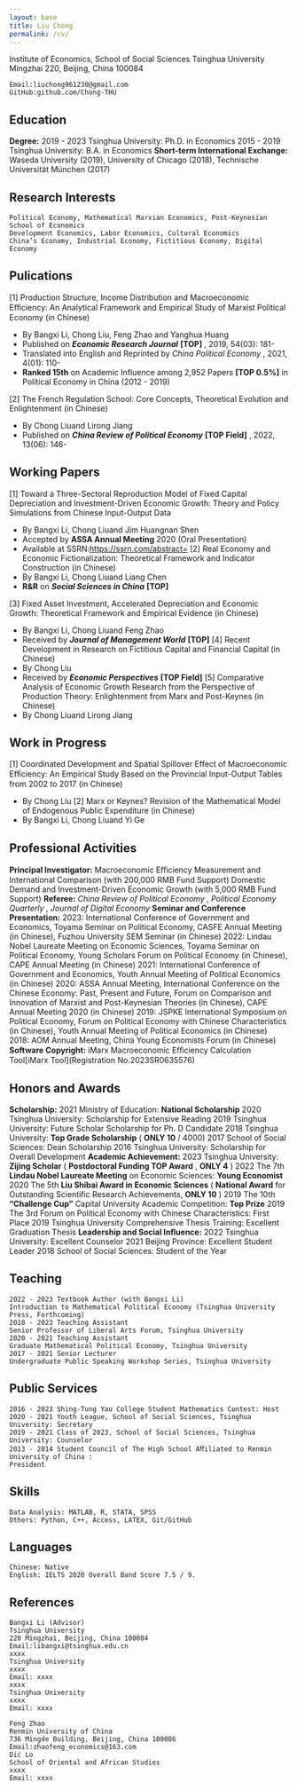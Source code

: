 ```yaml
---
layout: base
title: Liu Chong
permalink: /cv/
---
```


Institute of Economics, School of Social Sciences
Tsinghua University
Mingzhai 220, Beijing, China 100084

```
Email:liuchong961230@gmail.com
GitHub:github.com/Chong-THU
```
## Education

**Degree:**
2019 - 2023 Tsinghua University: Ph.D. in Economics
2015 - 2019 Tsinghua University: B.A. in Economics
**Short-term International Exchange:**
Waseda University (2019), University of Chicago (2018), Technische Universität München (2017)

## Research Interests

```
Political Economy, Mathematical Marxian Economics, Post-Keynesian School of Economics
Development Economics, Labor Economics, Cultural Economics
China’s Economy, Industrial Economy, Fictitious Economy, Digital Economy
```
## Pulications

[1] Production Structure, Income Distribution and Macroeconomic Eﬀiciency: An Analytical Framework and
Empirical Study of Marxist Political Economy (in Chinese)

- By Bangxi Li, Chong Liu, Feng Zhao and Yanghua Huang
- Published on **_Economic Research Journal_** **[TOP]** , 2019, 54(03): 181-
- Translated into English and Reprinted by _China Political Economy_ , 2021, 4(01): 110-
- **Ranked 15th** on Academic Influence among 2,952 Papers **[TOP 0.5%]** in Political Economy in
    China (2012 - 2019)

[2] The French Regulation School: Core Concepts, Theoretical Evolution and Enlightenment (in Chinese)

- By Chong Liuand Lirong Jiang
- Published on **_China Review of Political Economy_** **[TOP Field]** , 2022, 13(06): 146-

## Working Papers

[1] Toward a Three-Sectoral Reproduction Model of Fixed Capital Depreciation and Investment-Driven
Economic Growth: Theory and Policy Simulations from Chinese Input-Output Data

- By Bangxi Li, Chong Liuand Jim Huangnan Shen
- Accepted by **ASSA Annual Meeting** 2020 (Oral Presentation)
- Available at SSRN:https://ssrn.com/abstract=
[2] Real Economy and Economic Fictionalization: Theoretical Framework and Indicator Construction (in
Chinese)
- By Bangxi Li, Chong Liuand Liang Chen
- **R&R** on **_Social Sciences in China_** **[TOP]**


[3] Fixed Asset Investment, Accelerated Depreciation and Economic Growth: Theoretical Framework and
Empirical Evidence (in Chinese)

- By Bangxi Li, Chong Liuand Feng Zhao
- Received by **_Journal of Management World_** **[TOP]**
[4] Recent Development in Research on Fictitious Capital and Financial Capital (in Chinese)
- By Chong Liu
- Received by **_Economic Perspectives_** **[TOP Field]**
[5] Comparative Analysis of Economic Growth Research from the Perspective of Production Theory:
Enlightenment from Marx and Post-Keynes (in Chinese)
- By Chong Liuand Lirong Jiang

## Work in Progress

[1] Coordinated Development and Spatial Spillover Effect of Macroeconomic Eﬀiciency: An Empirical Study
Based on the Provincial Input-Output Tables from 2002 to 2017 (in Chinese)

- By Chong Liu
[2] Marx or Keynes? Revision of the Mathematical Model of Endogenous Public Expenditure (in Chinese)
- By Bangxi Li, Chong Liuand Yi Ge

## Professional Activities

**Principal Investigator:**
Macroeconomic Eﬀiciency Measurement and International Comparison (with 200,000 RMB Fund Support)
Domestic Demand and Investment-Driven Economic Growth (with 5,000 RMB Fund Support)
**Referee:**
_China Review of Political Economy_ , _Political Economy Quarterly_ , _Journal of Digital Economy_
**Seminar and Conference Presentation:**
2023: International Conference of Government and Economics, Toyama Seminar on Political Economy,
CASFE Annual Meeting (in Chinese), Fuzhou University SEM Seminar (in Chinese)
2022: Lindau Nobel Laureate Meeting on Economic Sciences, Toyama Seminar on Political Economy, Young
Scholars Forum on Political Economy (in Chinese), CAPE Annual Meeting (in Chinese)
2021: International Conference of Government and Economics, Youth Annual Meeting of Political
Economics (in Chinese)
2020: ASSA Annual Meeting, International Conference on the Chinese Economy: Past, Present and Future,
Forum on Comparison and Innovation of Marxist and Post-Keynesian Theories (in Chinese), CAPE Annual
Meeting 2020 (in Chinese)
2019: JSPKE International Symposium on Political Economy, Forum on Political Economy with Chinese
Characteristics (in Chinese), Youth Annual Meeting of Political Economics (in Chinese)
2018: AOM Annual Meeting, China Young Economists Forum (in Chinese)
**Software Copyright:**
iMarx Macroeconomic Eﬀiciency Calculation Tool[iMarx Tool](Registration No.2023SR0635576)


## Honors and Awards

**Scholarship:**
2021 Ministry of Education: **National Scholarship**
2020 Tsinghua University: Scholarship for Extensive Reading
2019 Tsinghua University: Future Scholar Scholarship for Ph. D Candidate
2018 Tsinghua University: **Top Grade Scholarship** ( **ONLY 10** / 4000)
2017 School of Social Sciences: Dean Scholarship
2016 Tsinghua University: Scholarship for Overall Development
**Academic Achievement:**
2023 Tsinghua University: **Zijing Scholar** ( **Postdoctoral Funding TOP Award** , **ONLY 4** )
2022 The 7th **Lindau Nobel Laureate Meeting** on Economic Sciences: **Young Economist**
2020 The 5th **Liu Shibai Award in Economic Sciences** ( **National Award** for Outstanding
Scientific Research Achievements, **ONLY 10** )
2019 The 10th **“Challenge Cup”** Capital University Academic Competition: **Top Prize**
2019 The 3rd Forum on Political Economy with Chinese Characteristics: First Place
2019 Tsinghua University Comprehensive Thesis Training: Excellent Graduation Thesis
**Leadership and Social Influence:**
2022 Tsinghua University: Excellent Counselor
2021 Beijing Province: Excellent Student Leader
2018 School of Social Sciences: Student of the Year

## Teaching

```
2022 - 2023 Textbook Author (with Bangxi Li)
Introduction to Mathematical Political Economy (Tsinghua University Press, Forthcoming)
2018 - 2023 Teaching Assistant
Senior Professor of Liberal Arts Forum, Tsinghua University
2020 - 2021 Teaching Assistant
Graduate Mathematical Political Economy, Tsinghua University
2017 - 2021 Senior Lecturer
Undergraduate Public Speaking Workshop Series, Tsinghua University
```
## Public Services

```
2016 - 2023 Shing-Tung Yau College Student Mathematics Contest: Host
2020 - 2021 Youth League, School of Social Sciences, Tsinghua University: Secretary
2019 - 2021 Class of 2023, School of Social Sciences, Tsinghua University: Counselor
2013 - 2014 Student Council of The High School Aﬀiliated to Renmin University of China :
President
```

## Skills

```
Data Analysis: MATLAB, R, STATA, SPSS
Others: Python, C++, Access, LATEX, Git/GitHub
```
## Languages

```
Chinese: Native
English: IELTS 2020 Overall Band Score 7.5 / 9.
```
## References

```
Bangxi Li (Advisor)
Tsinghua University
220 Mingzhai, Beijing, China 100084
Email:libangxi@tsinghua.edu.cn
xxxx
Tsinghua University
xxxx
Email: xxxx
xxxx
Tsinghua University
xxxx
Email: xxxx
```
```
Feng Zhao
Renmin University of China
736 Mingde Building, Beijing, China 100086
Email:zhaofeng_economics@163.com
Dic Lo
School of Oriental and African Studies
xxxx
Email: xxxx
```
